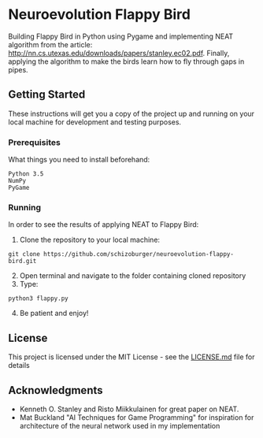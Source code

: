 # Neuroevolution Flappy Bird

Building Flappy Bird in Python using Pygame and implementing NEAT algorithm from the article: http://nn.cs.utexas.edu/downloads/papers/stanley.ec02.pdf. Finally, applying the algorithm to
make the birds learn how to fly through gaps in pipes.

## Getting Started

These instructions will get you a copy of the project up and running on your local machine for development and testing purposes.

### Prerequisites

What things you need to install beforehand:

```
Python 3.5
NumPy
PyGame
```

### Running

In order to see the results of applying NEAT to Flappy Bird:

1. Clone the repository to your local machine:
```
git clone https://github.com/schizoburger/neuroevolution-flappy-bird.git
```
2. Open terminal and navigate to the folder containing cloned repository
3. Type:
```
python3 flappy.py
```
4. Be patient and enjoy!

## License

This project is licensed under the MIT License - see the [LICENSE.md](LICENSE.md) file for details

## Acknowledgments

* Kenneth O. Stanley and Risto Miikkulainen for great paper on NEAT.
* Mat Buckland "AI Techniques for Game Programming" for inspiration for architecture of the neural network used in my implementation
